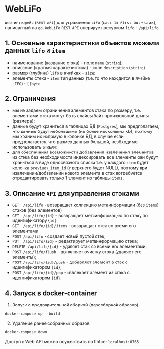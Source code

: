 # WebLiFo

`Web-интерфейс` (`REST API`) для управления `LIFO` (`Last In First Out` - стэк), написанный на `go`.
`WebLiFo` `REST API` оперирует ресурсом `lifo` - `/api/lifo` 


## 1. Основные характеристики объектов можели данных `lifo` и `item`

* наименование (название стэка) - поле `name` (`string`);
* описание (краткая характеристика) - поле `description` (`string`)
* размер (глубина) `lifo` в ячейках - `size`; 
* элементы стека - `item` тип данных (т.е. то что находится в ячейке `LIFO`) - `[]byte`

## 2. Ограничения

* мы не задаем ограничения элементов стэка по размеру, т.е. элементами стэка могут быть слайсы
  байт произвольной длины (размера);
* данные будут храниться в таблицах БД (`Postgres`), мы предполагаем, что данные будут небольшими
  (не более нескольких кБ), поэтому мы храним их напрмую в колонке БД, в случае если предполагается,
  что размер данных большой, необходимо использовать `STREAM`;
* для обеспечения возможности добавления извлечения элементов из стэка без необходимости индексировать
  все элементы они будут храниться в виде односвязного списка т.е. у каждого `item` будет колонка
  `previuos_item_id` (у верхнего будет NULL), поэтому при извлечении/добавлении нового элемента в стэк
  потребуется отредактировать только 1 элемент из таблицы `items`.
  

## 3. Описание `API` для управления стэками

* `GET  /api/lifo` - возвращает коллекцию метаинформации (без `items`) стэков (без элементов)
* `GET  /api/lifo/{id}` - возвращает метаинформацию по стэку по идентификатору `{id}`
* `GET  /api/lifo/{id}/items` - возвращает стэк со всеми его элементами
* `POST /api/lifo` - создает новый пустой стэк;
* `PUT  /api/lifo/{id}` - редактирует метаинформацию стэка;
* `DELETE /api/lifo/{id}` - удаляет стэк со всеми его элементами;
* `POST /api/lifo/flush` - выполняет очистку стэка (удаляет его элементы);
* `POST /api/lifo/{id}/push` - добавляет элемент в стэк с идентификатором `{id}`;
* `POST /api/lifo/{id}/pop` - извлекает элемент из стэка с идентификатором `{id}`.

## 4. Запуск в docker-container

1. Запуск с предварительной сборкой (пересборкой образов)

```ps1
docker-compose up --build
```

2. Удаление ранее собранных образов

```ps1
docker-compose down
```

Доступ к Web API можно осуществить по flhtce: `localhost:8765`
